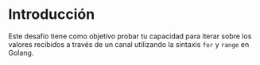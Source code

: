 # Introducción

Este desafío tiene como objetivo probar tu capacidad para iterar sobre los valores recibidos a través de un canal utilizando la sintaxis `for` y `range` en Golang.
